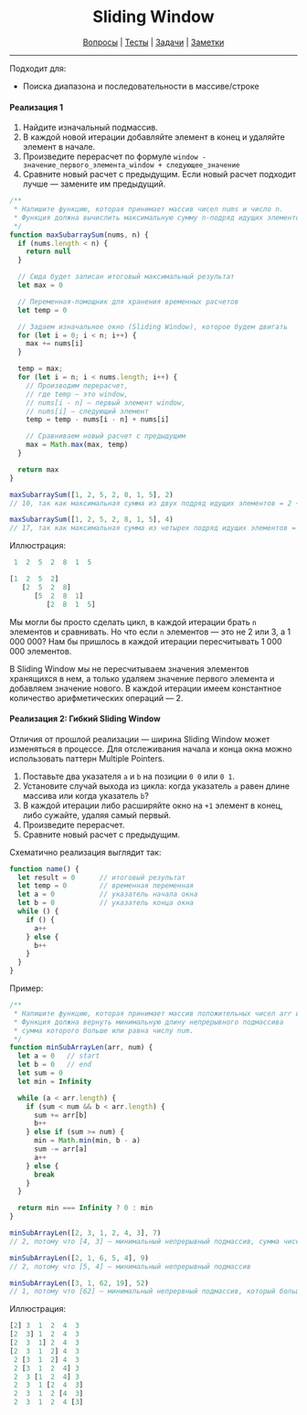 <div align="center">

# Sliding Window

[Вопросы](https://github.com/dollaween/javascript-questions)
|
[Тесты](https://github.com/dollaween/javascript-tests)
|
[Задачи](https://github.com/dollaween/javascript-tasks)
|
[Заметки](https://github.com/dollaween/javascript-notes)

</div>

---

Подходит для:
* Поиска диапазона и последовательности в массиве/строке

#### Реализация 1
1. Найдите изначальный подмассив.
2. В каждой новой итерации добавляйте элемент в конец и удаляйте элемент в начале.
3. Произведите перерасчет по формуле `window - значение_первого_элемента_window + следующее_значение`
4. Сравните новый расчет с предыдущим. Если новый расчет подходит лучше — замените им предыдущий.

```js
/**
 * Напишите функцию, которая принимает массив чисел nums и число n.
 * Функция должна вычислить максимальную сумму n-подряд идущих элементов в массиве.
 */
function maxSubarraySum(nums, n) {
  if (nums.length < n) {
    return null
  }

  // Сюда будет записан итоговый максимальный результат
  let max = 0

  // Переменная-помощник для хранения временных расчетов
  let temp = 0

  // Задаем изначальное окно (Sliding Window), которое будем двигать
  for (let i = 0; i < n; i++) {
    max += nums[i]
  }

  temp = max;
  for (let i = n; i < nums.length; i++) {
    // Производим перерасчет,
    // где temp — это window,
    // nums[i - n] — первый элемент window,
    // nums[i] — следующий элемент
    temp = temp - nums[i - n] + nums[i]

    // Сравниваем новый расчет с предыдущим
    max = Math.max(max, temp)
  }

  return max
}

maxSubarraySum([1, 2, 5, 2, 8, 1, 5], 2)
// 10, так как максимальная сумма из двух подряд идущих элементов = 2 + 8

maxSubarraySum([1, 2, 5, 2, 8, 1, 5], 4)
// 17, так как максимальная сумма из четырех подряд идущих элементов = 2 + 5 + 2 + 8
```

Иллюстрация:
```js
 1  2  5  2  8  1  5

[1  2  5  2]
   [2  5  2  8]
      [5  2  8  1]
         [2  8  1  5]
```

Мы могли бы просто сделать цикл, в каждой итерации брать `n` элементов и сравнивать. Но что если `n` элементов — это не 2 или 3, а 1 000 000? Нам бы пришлось в каждой итерации пересчитывать 1 000 000 элементов.

В Sliding Window мы не пересчитываем значения элементов хранящихся в нем, а только удаляем значение первого элемента и добавляем значение нового. В каждой итерации имеем константное количество арифметических операций — 2.

#### Реализация 2: Гибкий Sliding Window
Отличия от прошлой реализации — ширина Sliding Window может изменяться в процессе. Для отслеживания начала и конца окна можно использовать паттерн Multiple Pointers.
1. Поставьте два указателя `a` и `b` на позиции `0 0` или `0 1`.
2. Установите случай выхода из цикла: когда указатель `a` равен длине массива или когда указатель `b`?
3. В каждой итерации либо расширяйте окно на `+1` элемент в конец, либо сужайте, удаляя самый первый.
4. Произведите перерасчет.
5. Сравните новый расчет с предыдущим.

Схематично реализация выглядит так:
```js
function name() {
  let result = 0      // итоговый результат
  let temp = 0        // временная переменная
  let a = 0           // указатель начала окна
  let b = 0           // указатель конца окна
  while () {
    if () {
      a++
    } else {
      b++
    }
  }
}
```

Пример:
```js
/**
 * Напишите функцию, которая принимает массив положительных чисел arr и число num.
 * Функция должна вернуть минимальную длину непрерывного подмассива
 * сумма которого больше или равна числу num.
 */
function minSubArrayLen(arr, num) {
  let a = 0   // start
  let b = 0   // end
  let sum = 0
  let min = Infinity

  while (a < arr.length) {
    if (sum < num && b < arr.length) {
      sum += arr[b]
      b++
    } else if (sum >= num) {
      min = Math.min(min, b - a)
      sum -= arr[a]
      a++
    } else {
      break
    }
  }

  return min === Infinity ? 0 : min
}

minSubArrayLen([2, 3, 1, 2, 4, 3], 7)
// 2, потому что [4, 3] — минимальный непрерывный подмассив, сумма чисел которого больше или равно 7

minSubArrayLen([2, 1, 6, 5, 4], 9)
// 2, потому что [5, 4] — минимальный непрерывный подмассив

minSubArrayLen([3, 1, 62, 19], 52)
// 1, потому что [62] — минимальный непрервный подмассив, который больше чем 52
```

Иллюстрация:
```js
[2] 3  1  2  4  3
[2  3] 1  2  4  3
[2  3  1] 2  4  3
[2  3  1  2] 4  3
 2 [3  1  2] 4  3
 2 [3  1  2  4] 3
 2  3 [1  2  4] 3
 2  3  1 [2  4  3]
 2  3  1  2 [4  3]
 2  3  1  2  4 [3]
```
